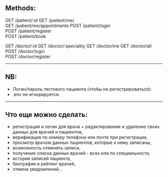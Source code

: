 ## Methods:

GET /patient/:id
GET /patient/me/  
GET /patient/me/appointments
POST /patient/login  
POST /patient/register  
POST /patient/book

GET /doctor/:id
GET /doctor/:speciality
GET /doctor/me
GET /doctor/all
POST /doctor/login  
POST /doctor/register

---

## NB:

- Логин/пароль тестового пациента (чтобы не регистрироваться):
- .env не игнорируется.

---

## Что еще можно сделать:

- регистрация и логин для врача + редактирование и удаление своих данных для врачей и пациентов,
- верификация по номеру телефона или почте при регистрации,
- просмотр врачом данных пациентов, которые к нему записаны,
- возможность отменять записи,
- получение списка данных врачей - всех или по специальности,
- история записей пациента,
- биография и рейтинг врачей,
- отмена уведомлений...
